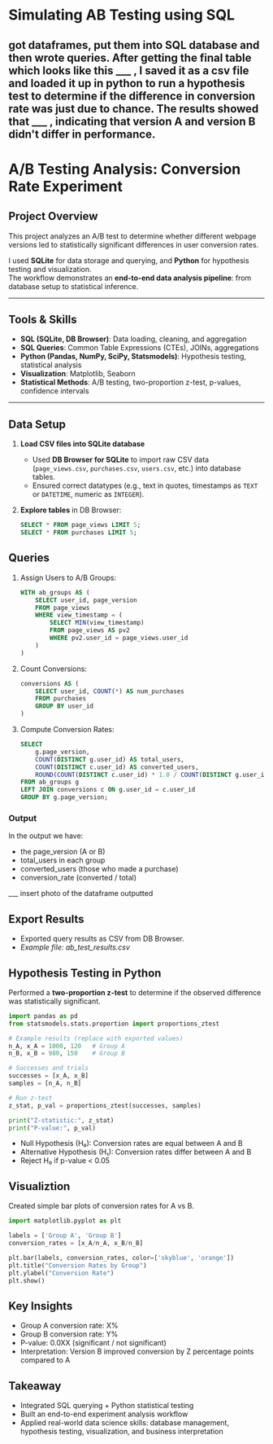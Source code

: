 # Simulating AB Testing using SQL

## got dataframes, put them into SQL database and then wrote queries. After getting the final table which looks like this ___ , I saved it as a csv file and loaded it up in python to run a hypothesis test to determine if the difference in conversion rate was just due to chance. The results showed that ___ , indicating that version A and version B didn't differ in performance.


# A/B Testing Analysis: Conversion Rate Experiment

## Project Overview
This project analyzes an A/B test to determine whether different webpage versions led to statistically significant differences in user conversion rates.  

I used **SQLite** for data storage and querying, and **Python** for hypothesis testing and visualization.  
The workflow demonstrates an **end-to-end data analysis pipeline**: from database setup to statistical inference.

---

## Tools & Skills
- **SQL (SQLite, DB Browser)**: Data loading, cleaning, and aggregation  
- **SQL Queries**: Common Table Expressions (CTEs), JOINs, aggregations  
- **Python (Pandas, NumPy, SciPy, Statsmodels)**: Hypothesis testing, statistical analysis  
- **Visualization**: Matplotlib, Seaborn  
- **Statistical Methods**: A/B testing, two-proportion z-test, p-values, confidence intervals  

---

## Data Setup
1. **Load CSV files into SQLite database**  
   - Used **DB Browser for SQLite** to import raw CSV data (`page_views.csv`, `purchases.csv`, `users.csv`, etc.) into database tables.  
   - Ensured correct datatypes (e.g., text in quotes, timestamps as `TEXT` or `DATETIME`, numeric as `INTEGER`).  

2. **Explore tables** in DB Browser:
   ```sql
   SELECT * FROM page_views LIMIT 5;
   SELECT * FROM purchases LIMIT 5;

## Queries

1. Assign Users to A/B Groups:
    ```sql
    WITH ab_groups AS (
        SELECT user_id, page_version
        FROM page_views
        WHERE view_timestamp = (
            SELECT MIN(view_timestamp)
            FROM page_views AS pv2
            WHERE pv2.user_id = page_views.user_id
        )
    )
    ```

2. Count Conversions:
    ```sql
    conversions AS (
        SELECT user_id, COUNT(*) AS num_purchases
        FROM purchases
        GROUP BY user_id
    )
    ```

3. Compute Conversion Rates:
    ```sql
    SELECT 
        g.page_version,
        COUNT(DISTINCT g.user_id) AS total_users,
        COUNT(DISTINCT c.user_id) AS converted_users,
        ROUND(COUNT(DISTINCT c.user_id) * 1.0 / COUNT(DISTINCT g.user_id), 4) AS conversion_rate
    FROM ab_groups g
    LEFT JOIN conversions c ON g.user_id = c.user_id
    GROUP BY g.page_version;
    ```

### Output

In the output we have:

- the page_version (A or B)
- total_users in each group
- converted_users (those who made a purchase)
- conversion_rate (converted / total)

___ insert photo of the dataframe outputted

## Export Results

- Exported query results as CSV from DB Browser.
- *Example file: ab_test_results.csv*

## Hypothesis Testing in Python

Performed a **two-proportion z-test** to determine if the observed difference was statistically significant.

```python
import pandas as pd
from statsmodels.stats.proportion import proportions_ztest

# Example results (replace with exported values)
n_A, x_A = 1000, 120   # Group A
n_B, x_B = 980, 150    # Group B

# Successes and trials
successes = [x_A, x_B]
samples = [n_A, n_B]

# Run z-test
z_stat, p_val = proportions_ztest(successes, samples)

print("Z-statistic:", z_stat)
print("P-value:", p_val)
```

- Null Hypothesis (H₀): Conversion rates are equal between A and B
- Alternative Hypothesis (H₁): Conversion rates differ between A and B
- Reject H₀ if p-value < 0.05

## Visualiztion

Created simple bar plots of conversion rates for A vs B.

```python
import matplotlib.pyplot as plt

labels = ['Group A', 'Group B']
conversion_rates = [x_A/n_A, x_B/n_B]

plt.bar(labels, conversion_rates, color=['skyblue', 'orange'])
plt.title("Conversion Rates by Group")
plt.ylabel("Conversion Rate")
plt.show()

```

## Key Insights

- Group A conversion rate: X%
- Group B conversion rate: Y%
- P-value: 0.0XX (significant / not significant)
- Interpretation: Version B improved conversion by Z percentage points compared to A

## Takeaway

- Integrated SQL querying + Python statistical testing
- Built an end-to-end experiment analysis workflow
- Applied real-world data science skills: database management, hypothesis testing, visualization, and business interpretation
